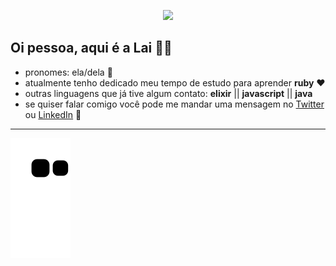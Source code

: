  <p align="center">
  <img src=https://media.giphy.com/media/Qo2dupDib32rkTY4hX/giphy.gif>
</p>


## Oi pessoa, aqui é a Lai 👋🏿


- pronomes: ela/dela 🌈
- atualmente tenho dedicado meu tempo de estudo para aprender **ruby** ❤️ 
- outras linguagens que já tive algum contato: **elixir** || **javascript** || **java**
- se quiser falar comigo você pode me mandar uma mensagem no [Twitter](https://twitter.com/irielai) ou [LinkedIn](https://www.linkedin.com/in/laisacarmo/) 💌

___
  
  
![Snake animation](https://github.com/rafaballerini/rafaballerini/blob/output/github-contribution-grid-snake.svg)
